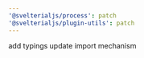 ```yaml
---
'@svelterialjs/process': patch
'@svelterialjs/plugin-utils': patch
---
```


add typings
update import mechanism
